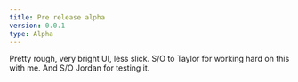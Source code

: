 ```yaml
---
title: Pre release alpha
version: 0.0.1
type: Alpha
---
```

Pretty rough, very bright UI, less slick.
S/O to Taylor for working hard on this with me.
And S/O Jordan for testing it.
